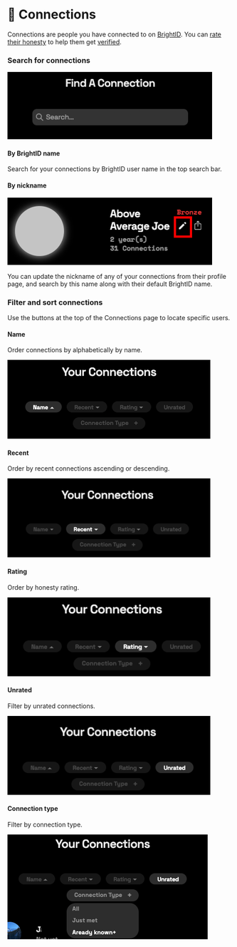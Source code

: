 # 🫧 Connections

Connections are people you have connected to on [BrightID](../getting-started/get-brightid.md).  You can [rate their honesty](honesty.md) to help them get [verified](verification-levels.md).

### Search for connections

![](<../.gitbook/assets/image (29).png>)

#### By BrightID name

Search for your connections by BrightID user name in the top search bar.

#### By nickname

![](<../.gitbook/assets/image (1).png>)

You can update the nickname of any of your connections from their profile page, and search by this name along with their default BrightID name.

### Filter and sort connections

Use the buttons at the top of the Connections page to locate specific users.

#### Name

Order connections by alphabetically by name.

![](../.gitbook/assets/name.png)

#### Recent

Order by recent connections ascending or descending.

![](../.gitbook/assets/recent.png)

#### Rating

Order by honesty rating.

![](../.gitbook/assets/rating.png)

#### Unrated

Filter by unrated connections.

![](../.gitbook/assets/unrated.png)

#### Connection type

Filter by connection type.

![](../.gitbook/assets/connection-type.png)
